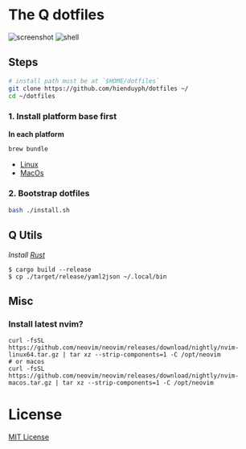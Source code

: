 # The Q dotfiles

![screenshot](./images/screenshot.png)
![shell](./images/shell.png)

## Steps
```bash
# install path must be at `$HOME/dotfiles`
git clone https://github.com/hienduyph/dotfiles ~/
cd ~/dotfiles
```

### 1. Install platform base first
**In each platform**
```bash
brew bundle
```

- [Linux](./platform/linux)
- [MacOs](./platform/darwin)

### 2. Bootstrap dotfiles
```bash
bash ./install.sh
```


## Q Utils
*Install [Rust](https://www.rust-lang.org/tools/install)*

```
$ cargo build --release
$ cp ./target/release/yaml2json ~/.local/bin
```

## Misc
### Install latest nvim?
```
curl -fsSL https://github.com/neovim/neovim/releases/download/nightly/nvim-linux64.tar.gz | tar xz --strip-components=1 -C /opt/neovim
# or macos
curl -fsSL https://github.com/neovim/neovim/releases/download/nightly/nvim-macos.tar.gz | tar xz --strip-components=1 -C /opt/neovim
```

# License
[MIT License](LICENSE)

